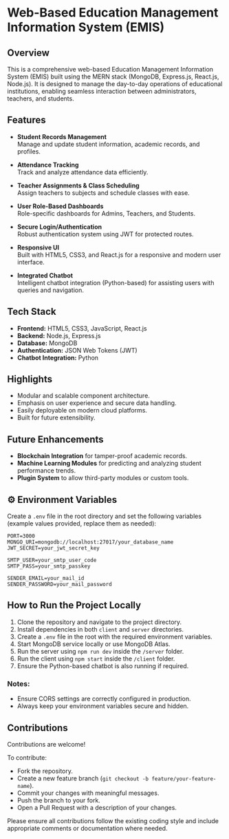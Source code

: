 # Web-Based Education Management Information System (EMIS)

##  Overview

This is a comprehensive web-based Education Management Information System (EMIS) built using the MERN stack (MongoDB, Express.js, React.js, Node.js). It is designed to manage the day-to-day operations of educational institutions, enabling seamless interaction between administrators, teachers, and students.

##  Features

- **Student Records Management**  
  Manage and update student information, academic records, and profiles.

- **Attendance Tracking**  
  Track and analyze attendance data efficiently.

- **Teacher Assignments & Class Scheduling**  
  Assign teachers to subjects and schedule classes with ease.

- **User Role-Based Dashboards**  
  Role-specific dashboards for Admins, Teachers, and Students.

- **Secure Login/Authentication**  
  Robust authentication system using JWT for protected routes.

- **Responsive UI**  
  Built with HTML5, CSS3, and React.js for a responsive and modern user interface.

- **Integrated Chatbot**  
  Intelligent chatbot integration (Python-based) for assisting users with queries and navigation.

##  Tech Stack

- **Frontend:** HTML5, CSS3, JavaScript, React.js  
- **Backend:** Node.js, Express.js  
- **Database:** MongoDB  
- **Authentication:** JSON Web Tokens (JWT)  
- **Chatbot Integration:** Python

##  Highlights

- Modular and scalable component architecture.
- Emphasis on user experience and secure data handling.
- Easily deployable on modern cloud platforms.
- Built for future extensibility.

##  Future Enhancements

- **Blockchain Integration** for tamper-proof academic records.
- **Machine Learning Modules** for predicting and analyzing student performance trends.
- **Plugin System** to allow third-party modules or custom tools.

## ⚙️ Environment Variables

Create a `.env` file in the root directory and set the following variables (example values provided, replace them as needed):

```env
PORT=3000
MONGO_URI=mongodb://localhost:27017/your_database_name
JWT_SECRET=your_jwt_secret_key

SMTP_USER=your_smtp_user_code
SMTP_PASS=your_smtp_passkey

SENDER_EMAIL=your_mail_id
SENDER_PASSWORD=your_mail_password
```

##  How to Run the Project Locally

1. Clone the repository and navigate to the project directory.
2. Install dependencies in both `client` and `server` directories.
3. Create a `.env` file in the root with the required environment variables.
4. Start MongoDB service locally or use MongoDB Atlas.
5. Run the server using `npm run dev` inside the `/server` folder.
6. Run the client using `npm start` inside the `/client` folder.
7. Ensure the Python-based chatbot is also running if required.


### Notes:
- Ensure CORS settings are correctly configured in production.
- Always keep your environment variables secure and hidden.

##  Contributions

Contributions are welcome!

To contribute:

- Fork the repository.
- Create a new feature branch (`git checkout -b feature/your-feature-name`).
- Commit your changes with meaningful messages.
- Push the branch to your fork.
- Open a Pull Request with a description of your changes.

Please ensure all contributions follow the existing coding style and include appropriate comments or documentation where needed.
